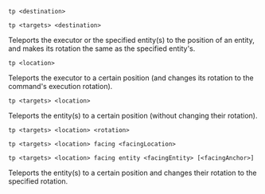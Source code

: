 `tp <destination>`

`tp <targets> <destination>`

Teleports the executor or the specified entity(s) to the position of an entity, and makes its rotation the same as the specified entity's.

`tp <location>`

Teleports the executor to a certain position (and changes its rotation to the command's execution rotation).

`tp <targets> <location>`

Teleports the entity(s) to a certain position (without changing their rotation).

`tp <targets> <location> <rotation>`

`tp <targets> <location> facing <facingLocation>`

`tp <targets> <location> facing entity <facingEntity> [<facingAnchor>]`

Teleports the entity(s) to a certain position and changes their rotation to the specified rotation.
